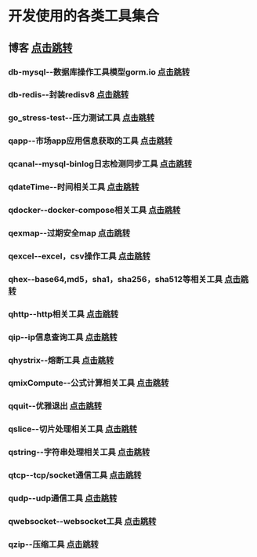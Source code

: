 

# 开发使用的各类工具集合

## 博客  <a href="https://www.cnblogs.com/guyouyin123" target="_blank">点击跳转</a>

### db-mysql--数据库操作工具模型gorm.io  <a href="https://github.com/guyouyin123/tools/tree/master/db/mysql_model">点击跳转</a>

### db-redis--封装redisv8  <a href="https://github.com/guyouyin123/tools/tree/master/db/redis">点击跳转</a>

### go_stress-test--压力测试工具  <a href="https://github.com/guyouyin123/tools/tree/master/go_stress-test">点击跳转</a>

### qapp--市场app应用信息获取的工具  <a href="https://github.com/guyouyin123/tools/tree/master/qapp">点击跳转</a>

### qcanal--mysql-binlog日志检测同步工具  <a href="https://github.com/guyouyin123/tools/tree/master/qcanal">点击跳转</a>

### qdateTime--时间相关工具  <a href="https://github.com/guyouyin123/tools/tree/master/qdateTime">点击跳转</a>

### qdocker--docker-compose相关工具  <a href="https://github.com/guyouyin123/tools/tree/master/qdocker">点击跳转</a>

### qexmap--过期安全map  <a href="https://github.com/guyouyin123/tools/tree/master/qexmap">点击跳转</a>

### qexcel--excel，csv操作工具  <a href="https://github.com/guyouyin123/tools/tree/master/qexcel">点击跳转</a>

### qhex--base64,md5，sha1，sha256，sha512等相关工具  <a href="https://github.com/guyouyin123/tools/tree/master/qhex">点击跳转</a>

### qhttp--http相关工具  <a href="https://github.com/guyouyin123/tools/tree/master/qhttp">点击跳转</a>

### qip--ip信息查询工具 <a href="https://github.com/guyouyin123/tools/tree/master/qip">点击跳转</a>

### qhystrix--熔断工具  <a href="https://github.com/guyouyin123/tools/tree/master/qhttp">点击跳转</a>

### qmixCompute--公式计算相关工具  <a href="https://github.com/guyouyin123/tools/tree/master/qmixCompute">点击跳转</a>

### qquit--优雅退出  <a href="https://github.com/guyouyin123/tools/tree/master/qquit">点击跳转</a>

### qslice--切片处理相关工具  <a href="https://github.com/guyouyin123/tools/tree/master/qslice">点击跳转</a>

### qstring--字符串处理相关工具  <a href="https://github.com/guyouyin123/tools/tree/master/qstring">点击跳转</a>

### qtcp--tcp/socket通信工具  <a href="https://github.com/guyouyin123/tools/tree/master/qtcp">点击跳转</a>

### qudp--udp通信工具  <a href="https://github.com/guyouyin123/tools/tree/master/qudp">点击跳转</a>

### qwebsocket--websocket工具  <a href="https://github.com/guyouyin123/tools/tree/master/qwebsocket">点击跳转</a>

### qzip--压缩工具  <a href="https://github.com/guyouyin123/tools/tree/master/qzip">点击跳转</a>


